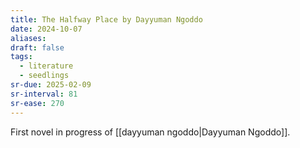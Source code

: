 ```yaml
---
title: The Halfway Place by Dayyuman Ngoddo
date: 2024-10-07
aliases: 
draft: false
tags:
  - literature
  - seedlings
sr-due: 2025-02-09
sr-interval: 81
sr-ease: 270
---
```

First novel in progress of [[dayyuman ngoddo|Dayyuman Ngoddo]].